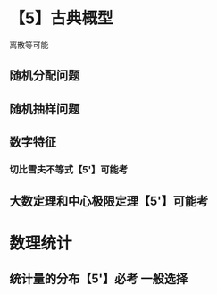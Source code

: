 # 【5】古典概型
离散等可能  
## 随机分配问题
## 随机抽样问题


## 数字特征
### 切比雪夫不等式【5'】可能考


## 大数定理和中心极限定理【5'】可能考

# 数理统计
## 统计量的分布【5'】必考 一般选择
